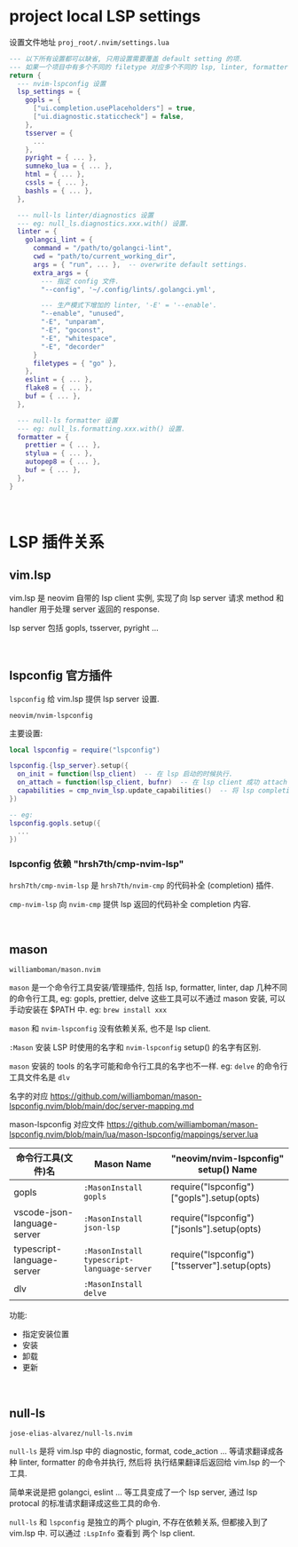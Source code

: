 # project local LSP settings

设置文件地址 `proj_root/.nvim/settings.lua`

```lua
--- 以下所有设置都可以缺省, 只用设置需要覆盖 default setting 的项.
--- 如果一个项目中有多个不同的 filetype 对应多个不同的 lsp, linter, formatter, 可以在不同的 section 中设置多个 tool.
return {
  --- nvim-lspconfig 设置
  lsp_settings = {
    gopls = {
      ["ui.completion.usePlaceholders"] = true,
      ["ui.diagnostic.staticcheck"] = false,
    },
    tsserver = {
      ...
    },
    pyright = { ... },
    sumneko_lua = { ... },
    html = { ... },
    cssls = { ... },
    bashls = { ... },
  },

  --- null-ls linter/diagnostics 设置
  --- eg: null_ls.diagnostics.xxx.with() 设置.
  linter = {
    golangci_lint = {
      command = "/path/to/golangci-lint",
      cwd = "path/to/current_working_dir",
      args = { "run", ... },  -- overwrite default settings.
      extra_args = {
		--- 指定 config 文件.
		"--config", '~/.config/lints/.golangci.yml',

		--- 生产模式下增加的 linter, '-E' = '--enable'.
		"--enable", "unused",
		"-E", "unparam",
		"-E", "goconst",
		"-E", "whitespace",
		"-E", "decorder"
	  }
      filetypes = { "go" },
    },
    eslint = { ... },
    flake8 = { ... },
    buf = { ... },
  },

  --- null-ls formatter 设置
  --- eg: null_ls.formatting.xxx.with() 设置.
  formatter = {
    prettier = { ... },
    stylua = { ... },
    autopep8 = { ... },
    buf = { ... },
  },
}
```

<br />

# LSP 插件关系

## vim.lsp

vim.lsp 是 neovim 自带的 lsp client 实例, 实现了向 lsp server 请求 method 和 handler 用于处理 server 返回的 response.

lsp server 包括 gopls, tsserver, pyright ...

<br />

## lspconfig 官方插件

`lspconfig` 给 vim.lsp 提供 lsp server 设置.

`neovim/nvim-lspconfig`

主要设置:

```lua
local lspconfig = require("lspconfig")

lspconfig.{lsp_server}.setup({
  on_init = function(lsp_client)  -- 在 lsp 启动的时候执行.
  on_attach = function(lsp_client, bufnr)  -- 在 lsp client 成功 attach 到 buffer 的时候执行.
  capabilities = cmp_nvim_lsp.update_capabilities()  -- 将 lsp completion 返回给 cmp-nvim-lsp.
})

-- eg:
lspconfig.gopls.setup({
  ...
})
```

### lspconfig 依赖 "hrsh7th/cmp-nvim-lsp"

`hrsh7th/cmp-nvim-lsp` 是 `hrsh7th/nvim-cmp` 的代码补全 (completion) 插件.

`cmp-nvim-lsp` 向 `nvim-cmp` 提供 lsp 返回的代码补全 completion 内容.

<br />

## mason

`williamboman/mason.nvim`

`mason` 是一个命令行工具安装/管理插件, 包括 lsp, formatter, linter, dap 几种不同的命令行工具, eg: gopls, prettier, delve
这些工具可以不通过 mason 安装, 可以手动安装在 $PATH 中. eg: `brew install xxx`

`mason` 和 `nvim-lspconfig` 没有依赖关系, 也不是 lsp client.

`:Mason` 安装 LSP 时使用的名字和 `nvim-lspconfig` setup() 的名字有区别.

`mason` 安装的 tools 的名字可能和命令行工具的名字也不一样. eg: `delve` 的命令行工具文件名是 `dlv`

名字的对应 https://github.com/williamboman/mason-lspconfig.nvim/blob/main/doc/server-mapping.md

mason-lspconfig 对应文件 https://github.com/williamboman/mason-lspconfig.nvim/blob/main/lua/mason-lspconfig/mappings/server.lua

| 命令行工具(文件)名          | Mason Name                                 | "neovim/nvim-lspconfig" setup() Name         |
| --------------------------- | ------------------------------------------ | -------------------------------------------- |
| gopls                       | `:MasonInstall gopls`                      | require("lspconfig")["gopls"].setup(opts)    |
| vscode-json-language-server | `:MasonInstall json-lsp`                   | require("lspconfig")["jsonls"].setup(opts)   |
| typescript-language-server  | `:MasonInstall typescript-language-server` | require("lspconfig")["tsserver"].setup(opts) |
| dlv                         | `:MasonInstall delve`                      |                                              |

功能:

- 指定安装位置
- 安装
- 卸载
- 更新

<br />

## null-ls

`jose-elias-alvarez/null-ls.nvim`

`null-ls` 是将 vim.lsp 中的 diagnostic, format, code_action ... 等请求翻译成各种 linter, formatter 的命令并执行, 然后将
执行结果翻译后返回给 vim.lsp 的一个工具.

简单来说是把 golangci, eslint ... 等工具变成了一个 lsp server, 通过 lsp protocal 的标准请求翻译成这些工具的命令.

`null-ls` 和 `lspconfig` 是独立的两个 plugin, 不存在依赖关系, 但都接入到了 vim.lsp 中. 可以通过 `:LspInfo` 查看到
两个 lsp client.

<br />
